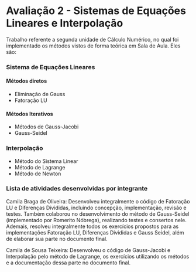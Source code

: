 # Avaliação 2 - Sistemas de Equações Lineares e Interpolação
Trabalho referente a segunda unidade de Cálculo Numérico, no qual foi implementado os métodos vistos de forma teórica em Sala de Aula. Eles são:
### Sistema de Equações Lineares
#### Métodos diretos
- Eliminação de Gauss
- Fatoração LU
#### Métodos Iterativos
- Métodos de Gauss-Jacobi
- Gauss-Seidel
### Interpolação
- Método do Sistema Linear
- Método de Lagrange
- Método de Newton

### Lista de atividades desenvolvidas por integrante

Camila Braga de Oliveira: Desenvolveu integralmente o código de Fatoração LU e Diferenças Divididas, incluindo concepção, implementação, revisão e testes. Também colaborou no desenvolvimento do método de Gauss-Seidel (implementado por Romerito Nóbrega), realizando testes e consertos nele. Ademais,  resolveu integralmente todos os exercícios propostos para as implementações Fatoração LU, Diferenças Divididas e Gauss Seidel, além de  elaborar sua parte no documento final.

Camila de Sousa Teixeira: Desenvolveu o código de Gauss-Jacobi e Interpolação pelo método de Lagrange, os exercícios utilizando os métodos e a documentação dessa parte no documento final.

